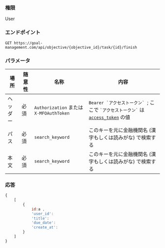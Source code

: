 ### 権限
User

### エンドポイント
```
GET https://goal-management.com/api/objective/{objective_id}/task/{id}/finish
```


### パラメータ
| 場所     | 随意性                               | 名称                                    | 内容                                                                                                 |
| -------- | ------------------------------------ | --------------------------------------- | ---------------------------------------------------------------------------------------------------- |
| ヘッダー | 必須                                 | `Authorization` または `X-MFOAuthToken` | `` Bearer `アクセストークン`  ``; ここで `` `アクセストークン` `` は [`access_token`](token.md) の値 |
| パス | 必須               | `search_keyword`                        | このキーを元に金融機関名 (漢字もしくは読みがな) で検索する                                           |
| 本文 | 必須               | `search_keyword`                        | このキーを元に金融機関名 (漢字もしくは読みがな) で検索する                                           |

### 応答
```js
{
    [
        {
            id:a ,
            'user_id':
            'title':
            'due_date':
            'create_at':         
        }
    ]
}
```


